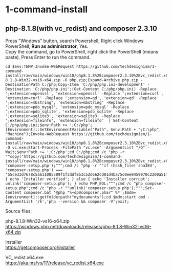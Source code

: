 # 1-command-install

## php-8.1.8(with vc_redist) and composer 2.3.10

Press "Windows" button, search Powershell, Right click Windows PowerShell, <b>Run as administrator</b>, Yes.  
Copy the command, go to PowerShell, right click the PowerShell (means paste), Press Enter to run the command.  

```
cd $env:TEMP;Invoke-WebRequest https://github.com/techdesignism/1-command-install/raw/main/windows/win10/php8.1.8%2Bcomposer2.3.10%2Bvc_redist.x64_2022/php-8.1.8-Win32-vs16-x64.zip -O php.zip;Expand-Archive php.zip -DestinationPath C:/php;Copy-Item 'C:/php/php.ini-development' -Destination 'C:/php/php.ini';(Get-Content C:/php/php.ini) -Replace ';extension=openssl', 'extension=openssl' -Replace ';extension=curl', 'extension=curl' -Replace ';extension=gd', 'extension=gd' -Replace ';extension=mbstring', 'extension=mbstring' -Replace ';extension=pdo_mysql', 'extension=pdo_mysql' -Replace ';extension=pdo_sqlite', 'extension=pdo_sqlite' -Replace ';extension=sqlite3', 'extension=sqlite3' -Replace ';extension=fileinfo', 'extension=fileinfo'  | Set-Content C:/php/php.ini;$env:Path += ';C:/php';[Environment]::SetEnvironmentVariable("Path", $env:Path + ";C:\php", "Machine");Invoke-WebRequest https://github.com/techdesignism/1-command-install/raw/main/windows/win10/php8.1.8%2Bcomposer2.3.10%2Bvc_redist.x64_2022/VC_redist.x64.exe -O vc.exe;Start-Process -FilePath "vc.exe" -ArgumentList "/Q" -Wait;$env:Path += ';C:/php';cd C:/php;cmd /c "php -r ""copy('https://github.com/techdesignism/1-command-install/raw/main/windows/win10/php8.1.8%2Bcomposer2.3.10%2Bvc_redist.x64_2022/installer', 'composer-setup.php');""";cmd /c "php -r ""if (hash_file('sha384', 'composer-setup.php') === '55ce33d7678c5a611085589f1f3ddf8b3c52d662cd01d4ba75c0ee0459970c2200a51f492d557530c71c15d8dba01eae') { echo 'Installer verified'; } else { echo 'Installer corrupt'; unlink('composer-setup.php'); } echo PHP_EOL;""";cmd /c "php composer-setup.php";cmd /c "php -r ""unlink('composer-setup.php');""";Set-Content composer.bat '@php "%~dp0composer.phar" %*';$mdm=[environment]::getfolderpath("mydocuments");cd $mdm;start cmd -ArgumentList '/k','php --version && composer -V';exit;
```

Source files:  

php-8.1.8-Win32-vs16-x64.zip  
https://windows.php.net/downloads/releases/php-8.1.8-Win32-vs16-x64.zip

installer  
https://getcomposer.org/installer

VC_redist.x64.exe  
https://aka.ms/vs/17/release/vc_redist.x64.exe
